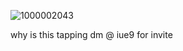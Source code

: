 ![1000002043](https://github.com/user-attachments/assets/62a43b14-2397-4903-94c8-edfc179f7185)


why is this tapping
dm @ iue9 for invite
